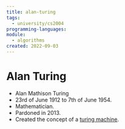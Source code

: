 ```yaml
---
title: alan-turing
tags:
  - university/cs2004
programming-languages: 
module:
  - algorithms
created: 2022-09-03
---
```

# Alan Turing
- Alan Mathison Turing
- 23rd of June 1912 to 7th of June 1954.
- Mathematician.
- Pardoned in 2013.
- Created the concept of a [turing machine](notes/university/year2/cs2004/turing-machines.md).